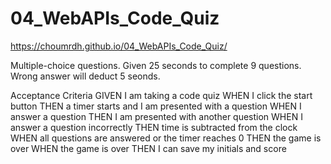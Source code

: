# 04_WebAPIs_Code_Quiz
https://choumrdh.github.io/04_WebAPIs_Code_Quiz/

Multiple-choice questions. 
Given 25 seconds to complete 9 questions.
Wrong answer will deduct 5 seonds.


Acceptance Criteria
GIVEN I am taking a code quiz
WHEN I click the start button
THEN a timer starts and I am presented with a question
WHEN I answer a question
THEN I am presented with another question
WHEN I answer a question incorrectly
THEN time is subtracted from the clock
WHEN all questions are answered or the timer reaches 0
THEN the game is over
WHEN the game is over
THEN I can save my initials and score

